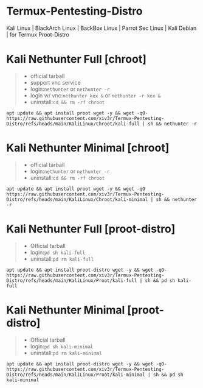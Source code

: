 # Termux-Pentesting-Distro
Kali Linux | BlackArch Linux | BackBox Linux | Parrot Sec Linux | Kali Debian | for Termux Proot-Distro

# Kali Nethunter Full [chroot]
> - official tarball
> - support vnc service
> - login:`nethunter` or `nethunter -r`
> - login w/ vnc:`nethunter kex &` or `nethunter -r kex &`
> - uninstall:`cd && rm -rf chroot`
```
apt update && apt install proot wget -y && wget -qO- https://raw.githubusercontent.com/xiv3r/Termux-Pentesting-Distro/refs/heads/main/KaliLinux/Chroot/kali-full | sh && nethunter -r
```

# Kali Nethunter Minimal [chroot]
> - official tarball
> - login:`nethunter` or `nethunter -r`
> - uninstall:`cd && rm -rf chroot`
```
apt update && apt install proot wget -y && wget -qO https://raw.githubusercontent.com/xiv3r/Termux-Pentesting-Distro/refs/heads/main/KaliLinux/Chroot/kali-minimal | sh && nethunter -r
```

# Kali Nethunter Full [proot-distro]
> - Official tarball
> - login:`pd sh kali-full`
> - uninstall:`pd rm kali-full`
```
apt update && apt install proot-distro wget -y && wget -qO- https://raw.githubusercontent.com/xiv3r/Termux-Pentesting-Distro/refs/heads/main/KaliLinux/Proot/kali-full | sh && pd sh kali-full
```

# Kali Nethunter Minimal [proot-distro]
> - Official tarball
> - login:`pd sh kali-minimal`
> - uninstall:`pd rm kali-minimal`
```
apt update && apt install proot-distro wget -y && wget -qO- https://raw.githubusercontent.com/xiv3r/Termux-Pentesting-Distro/refs/heads/main/KaliLinux/Proot/kali-minimal | sh && pd sh kali-minimal
```
